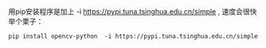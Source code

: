 用pip安装程序是加上  -i https://pypi.tuna.tsinghua.edu.cn/simple , 速度会很快
举个栗子：
```
pip install opencv-python  -i https://pypi.tuna.tsinghua.edu.cn/simple
```
